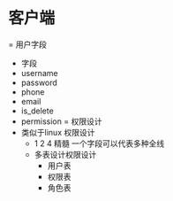 # 客户端
= 用户字段
- 字段
- username
- password
- phone
- email
- is_delete
- permission
= 权限设计
- 类似于linux 权限设计
    - 1 2 4 精髓 一个字段可以代表多种全线
    - 多表设计权限设计
        - 用户表
        - 权限表
        - 角色表


